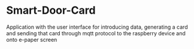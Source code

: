 # Smart-Door-Card
Application with the user interface for introducing data, generating a card and sending that card through mqtt protocol to the raspberry device and onto e-paper screen
